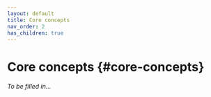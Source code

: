 ```yaml
---
layout: default
title: Core concepts
nav_order: 2
has_children: true
---
```


# Core concepts {#core-concepts}

*To be filled in...*

